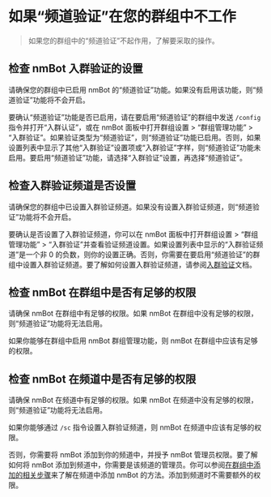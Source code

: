 # 如果“频道验证”在您的群组中不工作
> 如果您的群组中的“频道验证”不起作用，了解要采取的操作。

## 检查 nmBot 入群验证的设置
请确保您的群组中已启用 nmBot 的“频道验证”功能。如果没有启用该功能，则“频道验证”功能将不会开启。

要确认“频道验证”功能是否已启用，请在要启用“频道验证”的群组中发送 `/config` 指令并打开“入群认证”，或在 nmBot 面板中打开群组设置 > “群组管理功能” > “入群验证”。如果验证类型为“频道验证”，则“频道验证”功能已启用。否则，如果设置列表中显示了其他“入群验证”设置项或“入群验证”字样，则“频道验证”功能未启用。要启用“频道验证”功能，请选择“入群验证”设置，再选择“频道验证”。

## 检查入群验证频道是否设置
请确保您的群组中已设置入群验证频道。如果没有设置入群验证频道，则“频道验证”功能将不会开启。

要确认是否设置了入群验证频道，你可以在 nmBot 面板中打开群组设置 > “群组管理功能” > “入群验证”并查看验证频道设置。如果设置列表中显示的“入群验证频道”是一个非 0 的负数，则你的设置正确。否则，你需要在要启用“频道验证”的群组中设置入群验证频道。要了解如何设置入群验证频道，请参阅[入群验证](../group/join-verification.md)文档。

## 检查 nmBot 在群组中是否有足够的权限
请确保 nmBot 在群组中有足够的权限。如果 nmBot 在群组中没有足够的权限，则“频道验证”功能将无法启用。

如果你能够在群组中启用 nmBot 群组管理功能，则 nmBot 在群组中应该有足够的权限。

## 检查 nmBot 在频道中是否有足够的权限
请确保 nmBot 在频道中有足够的权限。如果 nmBot 在频道中没有足够的权限，则“频道验证”功能将无法启用。

如果你能够通过 `/sc` 指令设置入群验证频道，则 nmBot 在频道中应该有足够的权限。

否则，你需要将 nmBot 添加到你的频道中，并授予 nmBot 管理员权限。要了解如何将 nmBot 添加到频道中，你需要是该频道的管理员。你可以参阅[在群组中添加的相关步骤](../group/group-setup.md)来了解在频道中添加 nmBot 的方法。添加到频道时不需要额外的权限。

